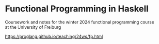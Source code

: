 # Functional Programming in Haskell
Coursework and notes for the winter 2024 functional programming course at the University of Freiburg

https://proglang.github.io/teaching/24ws/fp.html
